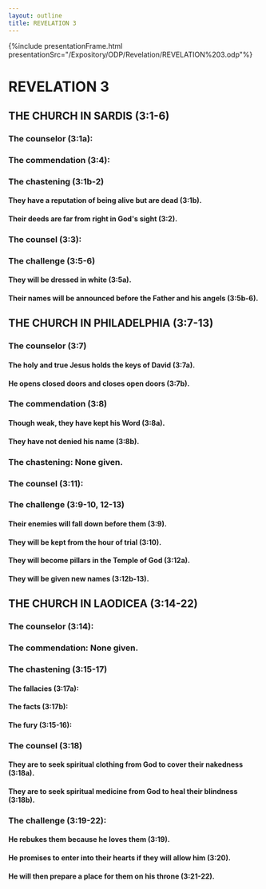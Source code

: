 ```yaml
---
layout: outline
title: REVELATION 3
---
```

{%include presentationFrame.html presentationSrc="/Expository/ODP/Revelation/REVELATION%203.odp"%}

# REVELATION 3
## THE CHURCH IN SARDIS (3:1-6) 
###  The counselor (3:1a): 
###  The commendation (3:4): 
###  The chastening (3:1b-2) 
####  They have a reputation of being alive but are dead (3:1b). 
####  Their deeds are far from right in God\'s sight (3:2). 
###  The counsel (3:3): 
###  The challenge (3:5-6) 
####  They will be dressed in white (3:5a). 
####  Their names will be announced before the Father and his angels (3:5b-6). 
## THE CHURCH IN PHILADELPHIA (3:7-13) 
###  The counselor (3:7) 
####  The holy and true Jesus holds the keys of David (3:7a). 
####  He opens closed doors and closes open doors (3:7b). 
###  The commendation (3:8) 
####  Though weak, they have kept his Word (3:8a). 
####  They have not denied his name (3:8b). 
###  The chastening: None given. 
###  The counsel (3:11): 
###  The challenge (3:9-10, 12-13) 
####  Their enemies will fall down before them (3:9). 
####  They will be kept from the hour of trial (3:10). 
####  They will become pillars in the Temple of God (3:12a). 
####  They will be given new names (3:12b-13). 
## THE CHURCH IN LAODICEA (3:14-22) 
###  The counselor (3:14): 
###  The commendation: None given. 
###  The chastening (3:15-17) 
####  The fallacies (3:17a): 
####  The facts (3:17b): 
####  The fury (3:15-16): 
###  The counsel (3:18) 
####  They are to seek spiritual clothing from God to cover their nakedness (3:18a). 
####  They are to seek spiritual medicine from God to heal their blindness (3:18b). 
###  The challenge (3:19-22): 
####  He rebukes them because he loves them (3:19). 
####  He promises to enter into their hearts if they will allow him (3:20). 
####  He will then prepare a place for them on his throne (3:21-22). 
